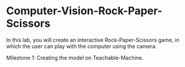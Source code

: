 # Computer-Vision-Rock-Paper-Scissors
In this lab, you will create an interactive Rock-Paper-Scissors game, in which the user can play with the computer using the camera.

Milestone 1:
Creating the model on Teachable-Machine.

